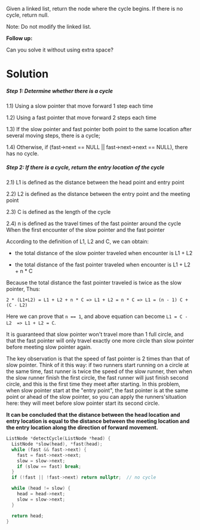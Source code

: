 Given a linked list, return the node where the cycle begins. If there is no cycle, return null.

Note: Do not modify the linked list.

__Follow up:__

Can you solve it without using extra space?

# Solution
  
##### Step 1: Determine whether there is a cycle

1.1) Using a slow pointer that move forward 1 step each time

1.2) Using a fast pointer that move forward 2 steps each time

1.3) If the slow pointer and fast pointer both point to the same location after several moving steps, there is a cycle;

1.4) Otherwise, if (fast->next == NULL || fast->next->next == NULL), there has no cycle.
  
##### Step 2: If there is a cycle, return the entry location of the cycle

2.1) L1 is defined as the distance between the head point and entry point

2.2) L2 is defined as the distance between the entry point and the meeting point

2.3) C is defined as the length of the cycle

2.4) n is defined as the travel times of the fast pointer around the cycle When the first encounter of the slow pointer and the fast pointer  

According to the definition of L1, L2 and C, we can obtain:

* the total distance of the slow pointer traveled when encounter is L1 + L2

* the total distance of the fast pointer traveled when encounter is L1 + L2 + n * C

Because the total distance the fast pointer traveled is twice as the slow pointer, Thus:

```
2 * (L1+L2) = L1 + L2 + n * C => L1 + L2 = n * C => L1 = (n - 1) C + (C - L2)
```  
 
Here we can prove that ```n == 1```, and above equation can become ```L1 = C - L2  => L1 + L2 = C```.  

It is guaranteed that slow pointer won't travel more than 1 full circle, and that the fast pointer will only travel exactly one more circle than slow pointer before meeting slow pointer again.

The key observation is that the speed of fast pointer is 2 times than that of slow pointer. Think of it this way: if two runners start running on a circle at the same time, fast runner is twice the speed of the slow runner, then when the slow runner finish the first circle, the fast runner will just finish second circle, and this is the first time they meet after starting. In this problem, when slow pointer start at the "entry point", the fast pointer is at the same point or ahead of the slow pointer, so you can apply the runners'situation here: they will meet before slow pointer start its second circle.

__It can be concluded that the distance between the head location and entry location is equal to the distance between the meeting location and the entry location along the direction of forward movement.__  
  
```cpp  
ListNode *detectCycle(ListNode *head) {
  ListNode *slow(head), *fast(head);
  while (fast && fast->next) {
    fast = fast->next->next;
    slow = slow->next;
    if (slow == fast) break;
  }
  if (!fast || !fast->next) return nullptr;  // no cycle

  while (head != slow) {
    head = head->next;
    slow = slow->next;
  }

  return head;
}
```
